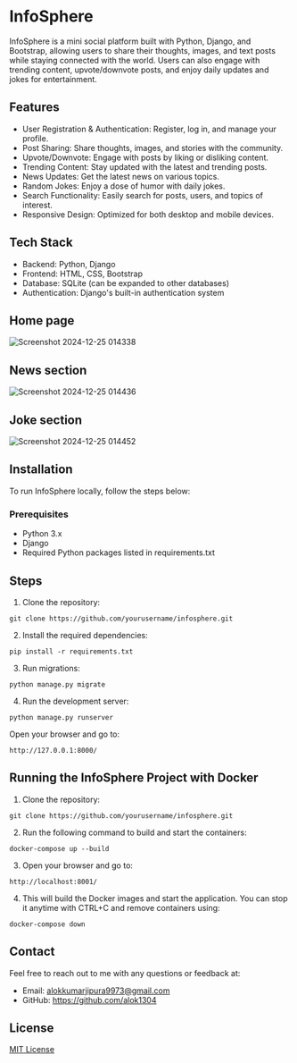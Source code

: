 # InfoSphere
InfoSphere is a mini social platform built with Python, Django, and Bootstrap, allowing users to share their thoughts, images, and text posts while staying connected with the world. Users can also engage with trending content, upvote/downvote posts, and enjoy daily updates and jokes for entertainment.

## Features
- User Registration & Authentication: Register, log in, and manage your profile.
- Post Sharing: Share thoughts, images, and stories with the community.
- Upvote/Downvote: Engage with posts by liking or disliking content.
- Trending Content: Stay updated with the latest and trending posts.
- News Updates: Get the latest news on various topics.
- Random Jokes: Enjoy a dose of humor with daily jokes.
- Search Functionality: Easily search for posts, users, and topics of interest.
- Responsive Design: Optimized for both desktop and mobile devices.
  
## Tech Stack
- Backend: Python, Django
- Frontend: HTML, CSS, Bootstrap
- Database: SQLite (can be expanded to other databases)
- Authentication: Django's built-in authentication system
  
## Home page
![Screenshot 2024-12-25 014338](https://github.com/user-attachments/assets/21ac2c08-30a1-4a4e-b9a2-a5fac0495bf3)

## News section
![Screenshot 2024-12-25 014436](https://github.com/user-attachments/assets/e38ab664-2a69-4a18-8c08-3c89cfff9eb8)

## Joke section
![Screenshot 2024-12-25 014452](https://github.com/user-attachments/assets/eb32f548-5fcd-4c8b-90a6-e5d61a8bcd8d)

## Installation

To run InfoSphere locally, follow the steps below:

### Prerequisites
- Python 3.x
- Django
- Required Python packages listed in requirements.txt
  
## Steps
1. Clone the repository:

```
git clone https://github.com/yourusername/infosphere.git
```

2. Install the required dependencies:

```
pip install -r requirements.txt
```

3. Run migrations:
```
python manage.py migrate
```
4. Run the development server:
```
python manage.py runserver
```
Open your browser and go to:
```
http://127.0.0.1:8000/
```

## Running the InfoSphere Project with Docker
1. Clone the repository:

```
git clone https://github.com/yourusername/infosphere.git
```
2. Run the following command to build and start the containers:
```
docker-compose up --build
```

3. Open your browser and go to:
```
http://localhost:8001/
```
4. This will build the Docker images and start the application. You can stop it anytime with CTRL+C and remove containers using:
```
docker-compose down
```

## Contact
Feel free to reach out to me with any questions or feedback at:
- Email: alokkumarjipura9973@gmail.com
- GitHub: https://github.com/alok1304

## License

[MIT License](LICENSE)
